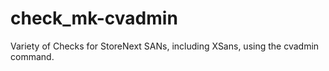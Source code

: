 # check_mk-cvadmin
Variety of Checks for StoreNext SANs, including XSans, using the cvadmin command.
